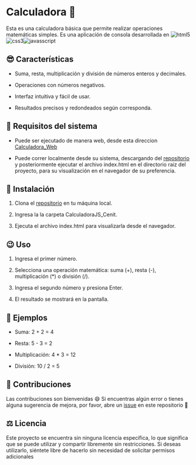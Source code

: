 
# Calculadora  🧮

  Esta es una calculadora básica que permite realizar operaciones matemáticas simples. 
  Es una aplicación de consola desarrollada en ![html5](https://img.shields.io/badge/HTML5-E34F26?style=for-the-badge&logo=html5&logoColor=white)![css3](https://img.shields.io/badge/CSS3-1572B6?style=for-the-badge&logo=css3&logoColor=white)![javasscript](https://img.shields.io/badge/JavaScript-F7DF1E?style=for-the-badge&logo=javascript&logoColor=black)
## 😎 Características

- Suma, resta, multiplicación y división de números enteros y decimales.

- Operaciones con números negativos.

- Interfaz intuitiva y fácil de usar.

- Resultados precisos y redondeados según corresponda.

  

## 🔧 Requisitos del sistema

- Puede ser ejecutado de manera web, desde esta direccion [Calculadora_Web](https://fluffy-croquembouche-f92c1a.netlify.app/)

- Puede correr localmente desde su sistema, descargando del [repositorio](https://github.com/fmontenegro0510/CalculadoraJS_Cenit.git)  y posteriormente ejecutar el archivo index.html en el directorio raiz del proyecto, para su visualización en el navegador de su preferencia.

  

## 🚀 Instalación

1. Clona el [repositorio](https://github.com/fmontenegro0510/CalculadoraJS_Cenit.git)  en tu máquina local.

2. Ingresa la la carpeta CalculadoraJS_Cenit.

3. Ejecuta el archivo index.html para visualizarla desde el navegador.

  

## 😉 Uso

1. Ingresa el primer número.

2. Selecciona una operación matemática: suma (+), resta (-), multiplicación (*) o división (/).

3. Ingresa el segundo número y presiona Enter.

4. El resultado se mostrará en la pantalla.

  

## 📓 Ejemplos

- Suma: 2 + 2 = 4

- Resta: 5 - 3 = 2

- Multiplicación: 4 * 3 = 12

- División: 10 / 2 = 5

  

## 🐞 Contribuciones

Las contribuciones son bienvenidas 😄
Si encuentras algún error o tienes alguna sugerencia de mejora, por favor, abre un [issue](https://github.com/fmontenegro0510/CalculadoraJS_Cenit/issues) en este repositorio 🐛

  

## ⚖️ Licencia

Este proyecto se encuentra sin ninguna licencia específica, lo que significa que se puede utilizar y compartir libremente sin restricciones. Si deseas utilizarlo, siéntete libre de hacerlo sin necesidad de solicitar permisos adicionales

